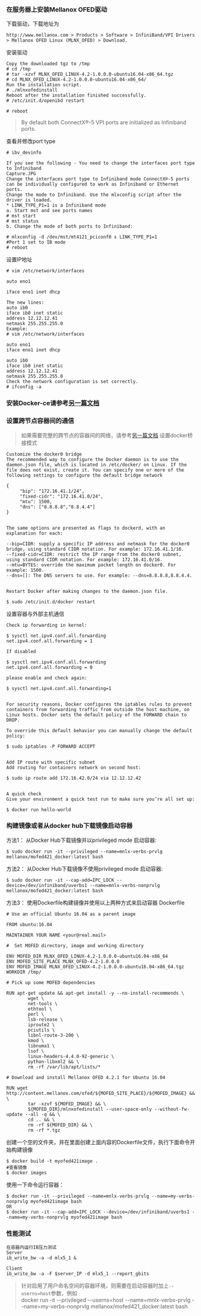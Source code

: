 ### 在服务器上安装Mellanox OFED驱动   
下载驱动，下载地址为
```
http://www.mellanox.com > Products > Software > InfiniBand/VPI Drivers > Mellanox OFED Linux (MLNX_OFED) > Download.
```
安装驱动
```
Copy the downloaded tgz to /tmp
# cd /tmp
# tar -xzvf MLNX_OFED_LINUX-4.2-1.0.0.0-ubuntu16.04-x86_64.tgz
# cd MLNX_OFED_LINUX-4.2-1.0.0.0-ubuntu16.04-x86_64/
Run the installation script.
# ./mlnxofedinstall
Reboot after the installation finished successfully.
# /etc/init.d/openibd restart

# reboot
```
> By default both ConnectX®-5 VPI ports are initialized as Infiniband ports.

查看并修改port type
```
# ibv_devinfo

If you see the following - You need to change the interfaces port type to Infiniband
Capture.JPG
Change the interfaces port type to Infiniband mode ConnectX®-5 ports can be individually configured to work as Infiniband or Ethernet ports. 
Change the mode to Infiniband. Use the mlxconfig script after the driver is loaded.
* LINK_TYPE_P1=1 is a Infiniband mode
a. Start mst and see ports names
# mst start
# mst status
b. Change the mode of both ports to Infiniband:

# mlxconfig -d /dev/mst/mt4121_pciconf0 s LINK_TYPE_P1=1 
#Port 1 set to IB mode
# reboot
```

设置IP地址
```
# vim /etc/network/interfaces

auto eno1

iface eno1 inet dhcp

The new lines:
auto ib0
iface ib0 inet static
address 12.12.12.41
netmask 255.255.255.0
Example:
# vim /etc/network/interfaces

auto eno1
iface eno1 inet dhcp

auto ib0
iface ib0 inet static
address 12.12.12.41
netmask 255.255.255.0
Check the network configuration is set correctly.
# ifconfig -a
 ```

### 安装Docker-ce请参考[另一篇文档](https://github.com/aistudying/notes/blob/master/nvidia-docker安装教程.md)
 
### 设置跨节点容器间的通信
> 如果需要完整的跨节点的容器间的网络，请参考[另一篇文档](https://github.com/aistudying/notes/blob/master/etcd+flannel跨节点容器网络组建方案.md)
设置docker桥接模式
```
Customize the docker0 bridge
The recommended way to configure the Docker daemon is to use the daemon.json file, which is located in /etc/docker/ on Linux. If the file does not exist, create it. You can specify one or more of the following settings to configure the default bridge network

{      
     "bip": "172.16.41.1/24",
     "fixed-cidr": "172.16.41.0/24",
     "mtu": 1500, 
     "dns": ["8.8.8.8","8.8.4.4"] 
}
 

The same options are presented as flags to dockerd, with an explanation for each:

--bip=CIDR: supply a specific IP address and netmask for the docker0 bridge, using standard CIDR notation. For example: 172.16.41.1/16.
--fixed-cidr=CIDR: restrict the IP range from the docker0 subnet, using standard CIDR notation. For example: 172.16.41.0/16.
--mtu=BYTES: override the maximum packet length on docker0. For example: 1500.
--dns=[]: The DNS servers to use. For example: --dns=8.8.8.8,8.8.4.4.
 

Restart Docker after making changes to the daemon.json file.

$ sudo /etc/init.d/docker restart
```
设置容器与外部主机通信
```
Check ip forwarding in kernel:

$ sysctl net.ipv4.conf.all.forwarding
net.ipv4.conf.all.forwarding = 1

If disabled

$ sysctl net.ipv4.conf.all.forwarding
net.ipv4.conf.all.forwarding = 0

please enable and check again:

$ sysctl net.ipv4.conf.all.forwarding=1
 

For security reasons, Docker configures the iptables rules to prevent containers from forwarding traffic from outside the host machine, on Linux hosts. Docker sets the default policy of the FORWARD chain to DROP.

To override this default behavior you can manually change the default policy:

$ sudo iptables -P FORWARD ACCEPT
 

Add IP route with specific subnet
Add routing for containers network on second host:

$ sudo ip route add 172.16.42.0/24 via 12.12.12.42  
 

A quick check
Give your environment a quick test run to make sure you’re all set up:

$ docker run hello-world
```
### 构建镜像或者从docker hub下载镜像启动容器

方法1：
从Docker Hub下载镜像并以privileged mode 启动容器:
```
$ sudo docker run -it --privileged --name=mnlx-verbs-prvlg mellanox/mofed421_docker:latest bash
```

方法2：
从Docker Hub下载镜像不使用privileged mode 启动容器:
```
$ sudo docker run -it --cap-add=IPC_LOCK --device=/dev/infiniband/uverbs1 --name=mnlx-verbs-nonprvlg mellanox/mofed421_docker:latest bash
 ```

方法3：
使用Dockerfile构建镜像并使用以上两种方式来启动容器
Dockerfile
```
# Use an official Ubuntu 16.04 as a parent image

FROM ubuntu:16.04

MAINTAINER YOUR NAME <your@real.mail>

#  Set MOFED directory, image and working directory

ENV MOFED_DIR MLNX_OFED_LINUX-4.2-1.0.0.0-ubuntu16.04-x86_64
ENV MOFED_SITE_PLACE MLNX_OFED-4.2-1.0.0.0
ENV MOFED_IMAGE MLNX_OFED_LINUX-4.2-1.0.0.0-ubuntu16.04-x86_64.tgz
WORKDIR /tmp/

# Pick up some MOFED dependencies

RUN apt-get update && apt-get install -y --no-install-recommends \
        wget \
        net-tools \
        ethtool \
        perl \
        lsb-release \
        iproute2 \
        pciutils \
        libnl-route-3-200 \
        kmod \
        libnuma1 \
        lsof \
        linux-headers-4.4.0-92-generic \
        python-libxml2 && \
        rm -rf /var/lib/apt/lists/*

# Download and install Mellanox OFED 4.2.1 for Ubuntu 16.04

RUN wget http://content.mellanox.com/ofed/${MOFED_SITE_PLACE}/${MOFED_IMAGE} && \
        tar -xzvf ${MOFED_IMAGE} && \
        ${MOFED_DIR}/mlnxofedinstall --user-space-only --without-fw-update --all -q && \
        cd .. && \
        rm -rf ${MOFED_DIR} && \
        rm -rf *.tgz
```
 
创建一个空的文件夹，并在里面创建上面内容的Dockerfile文件，执行下面命令开始构建镜像
```
$ docker build -t myofed421image .
#查看镜像
$ docker images
```
使用一下命令运行容器：
```
$ docker run -it --privileged --name=mnlx-verbs-prvlg --name=my-verbs-nonprvlg myofed421image bash
OR
$ docker run -it --cap-add=IPC_LOCK --device=/dev/infiniband/uverbs1 --name=my-verbs-nonprvlg myofed421image bash
```
### 性能测试
```
在容器内运行IB压力测试
Server
ib_write_bw -a -d mlx5_1 &

Client
ib_write_bw -a -F $server_IP -d mlx5_1 --report_gbits
```
> 针对启用了用户命名空间的容器环境，则需要在启动容器时加上``--userns=host``参数，例如   
> docker run -it --privileged --userns=host --name=mnlx-verbs-prvlg --name=my-verbs-nonprvlg mellanox/mofed421_docker:latest bash
